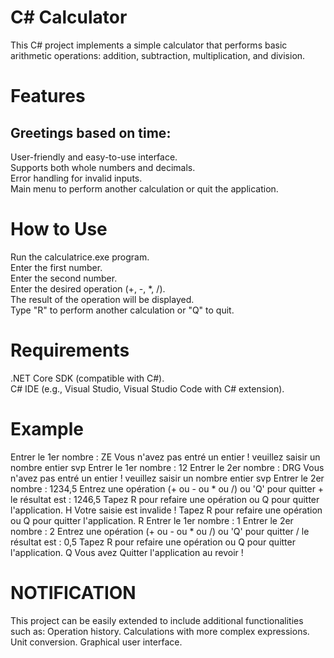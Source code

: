 # C# Calculator
This C# project implements a simple calculator that performs basic arithmetic operations: addition, subtraction, multiplication, and division.

# Features
## Greetings based on time:

User-friendly and easy-to-use interface.<br>
Supports both whole numbers and decimals.<br>
Error handling for invalid inputs.<br>
Main menu to perform another calculation or quit the application.<br>
# How to Use
Run the calculatrice.exe program.<br>
Enter the first number.<br>
Enter the second number.<br>
Enter the desired operation (+, -, *, /).<br>
The result of the operation will be displayed.<br>
Type "R" to perform another calculation or "Q" to quit.<br>
# Requirements
.NET Core SDK (compatible with C#). <br>
C# IDE (e.g., Visual Studio, Visual Studio Code with C# extension). <br>

# Example 
Entrer le 1er nombre :
ZE
Vous n'avez pas entré un entier ! veuillez saisir un nombre entier svp
Entrer le 1er nombre :
12
Entrer le 2er nombre :
DRG
Vous n'avez pas entré un entier ! veuillez saisir un nombre entier svp
Entrer le 2er nombre :
1234,5
Entrez une opération (+ ou - ou * ou /) ou 'Q' pour quitter
+
le résultat est : 1246,5
Tapez R pour refaire une opération ou Q pour quitter l'application.
H
Votre saisie est invalide !
Tapez R pour refaire une opération ou Q pour quitter l'application.
R
Entrer le 1er nombre :
1
Entrer le 2er nombre :
2
Entrez une opération (+ ou - ou * ou /) ou 'Q' pour quitter
/
le résultat est : 0,5
Tapez R pour refaire une opération ou Q pour quitter l'application.
Q
Vous avez Quitter l'application au revoir !
# NOTIFICATION 
This project can be easily extended to include additional functionalities such as:
Operation history.
Calculations with more complex expressions.
Unit conversion.
Graphical user interface.

